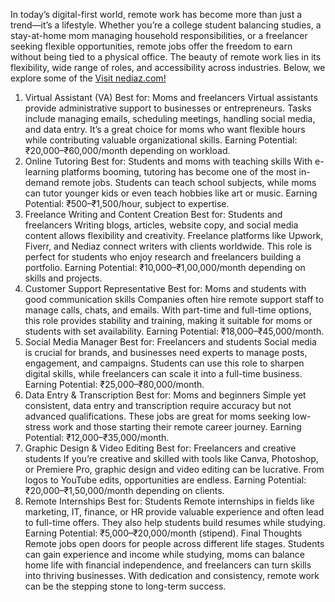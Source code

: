In today’s digital-first world, remote work has become more than just a trend—it’s a lifestyle. Whether you’re a college student balancing studies, a stay-at-home mom managing household responsibilities, or a freelancer seeking flexible opportunities, remote jobs offer the freedom to earn without being tied to a physical office. The beauty of remote work lies in its flexibility, wide range of roles, and accessibility across industries.
Below, we explore some of the <a href="https://nediaz.com/blog/best-remote-jobs.com">Visit nediaz.com!</a>
1. Virtual Assistant (VA)
Best for: Moms and freelancers
 Virtual assistants provide administrative support to businesses or entrepreneurs. Tasks include managing emails, scheduling meetings, handling social media, and data entry. It’s a great choice for moms who want flexible hours while contributing valuable organizational skills.
Earning Potential: ₹20,000–₹60,000/month depending on workload.
2. Online Tutoring
Best for: Students and moms with teaching skills
 With e-learning platforms booming, tutoring has become one of the most in-demand remote jobs. Students can teach school subjects, while moms can tutor younger kids or even teach hobbies like art or music.
Earning Potential: ₹500–₹1,500/hour, subject to expertise.
3. Freelance Writing and Content Creation
Best for: Students and freelancers
 Writing blogs, articles, website copy, and social media content allows flexibility and creativity. Freelance platforms like Upwork, Fiverr, and Nediaz connect writers with clients worldwide. This role is perfect for students who enjoy research and freelancers building a portfolio.
Earning Potential: ₹10,000–₹1,00,000/month depending on skills and projects.
4. Customer Support Representative
Best for: Moms and students with good communication skills
 Companies often hire remote support staff to manage calls, chats, and emails. With part-time and full-time options, this role provides stability and training, making it suitable for moms or students with set availability.
Earning Potential: ₹18,000–₹45,000/month.
5. Social Media Manager
Best for: Freelancers and students
 Social media is crucial for brands, and businesses need experts to manage posts, engagement, and campaigns. Students can use this role to sharpen digital skills, while freelancers can scale it into a full-time business.
Earning Potential: ₹25,000–₹80,000/month.
6. Data Entry & Transcription
Best for: Moms and beginners
 Simple yet consistent, data entry and transcription require accuracy but not advanced qualifications. These jobs are great for moms seeking low-stress work and those starting their remote career journey.
Earning Potential: ₹12,000–₹35,000/month.
7. Graphic Design & Video Editing
Best for: Freelancers and creative students
 If you’re creative and skilled with tools like Canva, Photoshop, or Premiere Pro, graphic design and video editing can be lucrative. From logos to YouTube edits, opportunities are endless.
Earning Potential: ₹20,000–₹1,50,000/month depending on clients.
8. Remote Internships
Best for: Students
 Remote internships in fields like marketing, IT, finance, or HR provide valuable experience and often lead to full-time offers. They also help students build resumes while studying.
Earning Potential: ₹5,000–₹20,000/month (stipend).
Final Thoughts
Remote jobs open doors for people across different life stages. Students can gain experience and income while studying, moms can balance home life with financial independence, and freelancers can turn skills into thriving businesses. With dedication and consistency, remote work can be the stepping stone to long-term success.



